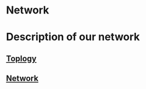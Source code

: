 # Network
# Description of our network
## [Toplogy](https://github.com/NetworkProtectVeteran/Network/wiki/Topology)
## [Network](https://github.com/NetworkProtectVeteran/Network/wiki/Network)
